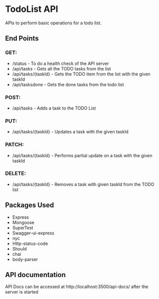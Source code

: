 # TodoList API
APIs to perform basic operations for a todo list.

## End Points
### GET:
* /status - To do a health check of the API server
* /api/tasks - Gets all the TODO tasks from the list
* /api/tasks/{taskId} - Gets the TODO item from the list with the given taskId
* /api/tasksdone - Gets the done tasks from the todo list
### POST:
* /api/tasks - Adds a task to the TODO List
### PUT:
* /api/tasks/{taskId} - Updates a task  with the given taskId
### PATCH:
* /api/tasks/{taskId} - Performs partial update on a task with the given taskId
### DELETE:
* /api/tasks/{taskId} - Removes a task with given taskId from the TODO list

## Packages Used
* Express
* Mongoose
* SuperTest
* Swagger-ui-express
* nyc
* Http-status-code
* Should
* chai
* body-parser

## API documentation
API Docs can be accessed at http://localhost:3500/api-docs/ after the server is started


